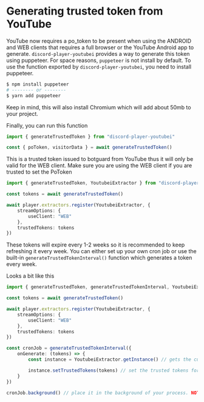 # Generating trusted token from YouTube

YouTube now requires a po_token to be present when using the ANDROID and WEB clients that requires a full browser or the YouTube Android app to generate. `discord-player-youtubei` provides a way to generate this token using puppeteer. For space reasons, `puppeteer` is not install by default. To use the function exported by `discord-player-youtubei`, you need to install puppeteer.

```bash
$ npm install puppeteer
# -------- or --------
$ yarn add puppeteer
```

Keep in mind, this will also install Chromium which will add about 50mb to your project.

Finally, you can run this function

```ts
import { generateTrustedToken } from "discord-player-youtubei"

const { poToken, visitorData } = await generateTrustedToken()
```

This is a trusted token issued to botguard from YouTube thus it will only be valid for the WEB client. Make sure you are using the WEB client if you are trusted to set the PoToken

```ts
import { generateTrustedToken, YoutubeiExtractor } from "discord-player-youtubei"

const tokens = await generateTrustedToken()

await player.extractors.register(YoutubeiExtractor, {
    streamOptions: {
        useClient: "WEB"
    },
    trustedTokens: tokens
})
```

These tokens will expire every 1-2 weeks so it is recommended to keep refreshing it every week. You can either set up your own cron job or use the built-in `generateTrustedTokenInterval()` function which generates a token every week.

Looks a bit like this

```ts
import { generateTrustedToken, generateTrustedTokenInterval, YoutubeiExtractor } from "discord-player-youtubei"

const tokens = await generateTrustedToken()

await player.extractors.register(YoutubeiExtractor, {
    streamOptions: {
        useClient: "WEB"
    },
    trustedTokens: tokens
})

const cronJob = generateTrustedTokenInterval({
    onGenerate: (tokens) => {
        const instance = YoutubeiExtractor.getInstance() // gets the current instance of YoutubeiExtractor

        instance.setTrustedTokens(tokens) // set the trusted tokens for the current instance
    }
})

cronJob.background() // place it in the background of your process. NOTE: This will not turn it async. To make it async, use the `(async () => {})()` trick
```